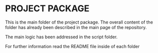 # PROJECT PACKAGE

This is the main folder of the project package. The overall content of the folder has already been described in the main page of the repository. 

The main logic has been addressed in the script folder.

For further information read the README file inside of each folder